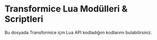 # Transformice Lua Modülleri & Scriptleri
Bu dosyada Transformice için Lua API kodladığım kodlarımı bulabilirsiniz. 